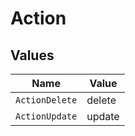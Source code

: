 # Action


## Values

| Name           | Value          |
| -------------- | -------------- |
| `ActionDelete` | delete         |
| `ActionUpdate` | update         |